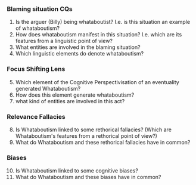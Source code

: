 ### Blaming situation CQs
1. Is the arguer (Billy) being whataboutist? I.e. is this situation an example of whataboutism?
2. How does whataboutism manifest in this situation? I.e. which are its features from a linguistic point of view?
3. What entities are involved in the blaming situation?
4. Which linguistic elements do denote whataboutism?

### Focus Shifting Lens
5. Which element of the Cognitive Perspectivisation of an eventuality generated Whataboutism?
6. How does this element generate whataboutism?
7. what kind of entities are involved in this act?

### Relevance Fallacies
8. Is Whataboutism linked to some rethorical fallacies? (Which are Whataboutism's features from a rethorical point of view?)
9. What do Whataboutism and these rethorical fallacies have in common?

### Biases
10. Is Whataboutism linked to some cognitive biases?
9. What do Whataboutism and these biases have in common?